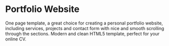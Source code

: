 # Portfolio Website
One page template, a great choice for creating a personal portfolio website, including services, projects and contact form with nice and smooth scrolling through the sections. Modern and clean HTML5 template, perfect for your online CV.
